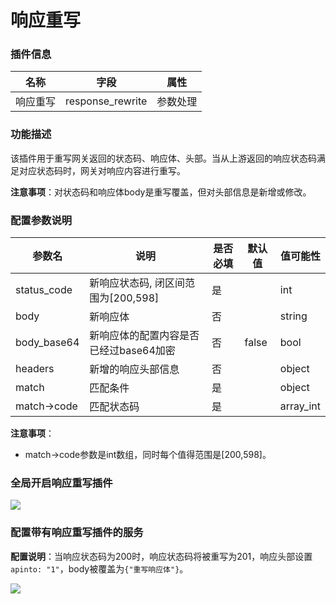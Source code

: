 # 响应重写

### 插件信息

| 名称     | 字段             | 属性     |
| -------- | ---------------- | -------- |
| 响应重写 | response_rewrite | 参数处理 |

### 功能描述

该插件用于重写网关返回的状态码、响应体、头部。当从上游返回的响应状态码满足对应状态码时，网关对响应内容进行重写。

**注意事项**：对状态码和响应体body是重写覆盖，但对头部信息是新增或修改。

### 配置参数说明

| 参数名      | 说明                                   | 是否必填 | 默认值 | 值可能性  |
| ----------- | -------------------------------------- | -------- | ------ | --------- |
| status_code | 新响应状态码, 闭区间范围为[200,598]    | 是       |        | int       |
| body        | 新响应体                               | 否       |        | string    |
| body_base64 | 新响应体的配置内容是否已经过base64加密 | 否       | false  | bool      |
| headers     | 新增的响应头部信息                     | 否       |        | object    |
| match       | 匹配条件                               | 是       |        | object    |
| match->code | 匹配状态码                             | 是       |        | array_int |

**注意事项**：

* match->code参数是int数组，同时每个值得范围是[200,598]。

### 全局开启响应重写插件

![](http://data.eolinker.com/course/2lJTYWQb4fba940c8fbc5c96d94aec29f8d77e0f27a3b31.gif)

### 配置带有响应重写插件的服务

**配置说明**：当响应状态码为200时，响应状态码将被重写为201，响应头部设置`apinto: "1"`，body被覆盖为`{"重写响应体"}`。

![](http://data.eolinker.com/course/VWe4L8paa37a389a31f5c286091fa99417861c774f12099.gif)
